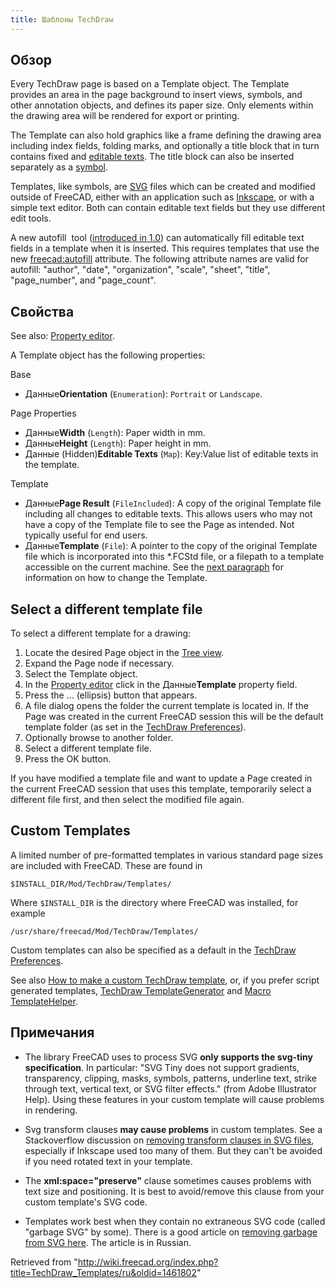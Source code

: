 ```yaml
---
title: Шаблоны TechDraw
---
```

## Обзор

Every TechDraw page is based on a Template object. The Template provides an area in the page background to insert views, symbols, and other annotation objects, and defines its paper size. Only elements within the drawing area will be rendered for export or printing.

The Template can also hold graphics like a frame defining the drawing area including index fields, folding marks, and optionally a title block that in turn contains fixed and [editable texts](/Svg_Namespace#freecad:editable "Svg Namespace"). The title block can also be inserted separately as a [symbol](/TechDraw_Symbol "TechDraw Symbol").

Templates, like symbols, are [SVG](/SVG "SVG") files which can be created and modified outside of FreeCAD, either with an application such as [Inkscape](https://en.wikipedia.org/wiki/Inkscape), or with a simple text editor. Both can contain editable text fields but they use different edit tools.

A new autofill  tool ([introduced in 1.0](/Release_notes_1.0 "Release notes 1.0")) can automatically fill editable text fields in a template when it is inserted. This requires templates that use the new [freecad:autofill](/Svg_Namespace#freecad:autofill "Svg Namespace") attribute. The following attribute names are valid for autofill: "author", "date", "organization", "scale", "sheet", "title", "page\_number", and "page\_count".

## Свойства

See also: [Property editor](/Property_editor "Property editor").

A Template object has the following properties:

Base

* Данные**Orientation** (`Enumeration`): `Portrait` or `Landscape`.

Page Properties

* Данные**Width** (`Length`): Paper width in mm.
* Данные**Height** (`Length`): Paper height in mm.
* Данные (Hidden)**Editable Texts** (`Map`): Key:Value list of editable texts in the template.

Template

* Данные**Page Result** (`FileIncluded`): A copy of the original Template file including all changes to editable texts. This allows users who may not have a copy of the Template file to see the Page as intended. Not typically useful for end users.
* Данные**Template** (`File`): A pointer to the copy of the original Template file which is incorporated into this \*.FCStd file, or a filepath to a template accessible on the current machine. See the [next paragraph](#Select_a_different_template_file) for information on how to change the Template.

## Select a different template file

To select a different template for a drawing:

1. Locate the desired Page object in the [Tree view](/Tree_view "Tree view").
2. Expand the Page node if necessary.
3. Select the Template object.
4. In the [Property editor](/Property_editor "Property editor") click in the Данные**Template** property field.
5. Press the ... (ellipsis) button that appears.
6. A file dialog opens the folder the current template is located in. If the Page was created in the current FreeCAD session this will be the default template folder (as set in the [TechDraw Preferences](/TechDraw_Preferences#Files "TechDraw Preferences")).
7. Optionally browse to another folder.
8. Select a different template file.
9. Press the OK button.

If you have modified a template file and want to update a Page created in the current FreeCAD session that uses this template, temporarily select a different file first, and then select the modified file again.

## Custom Templates

A limited number of pre-formatted templates in various standard page sizes are included with FreeCAD. These are found in

```
$INSTALL_DIR/Mod/TechDraw/Templates/

```

Where `$INSTALL_DIR` is the directory where FreeCAD was installed, for example

```
/usr/share/freecad/Mod/TechDraw/Templates/

```

Custom templates can also be specified as a default in the [TechDraw Preferences](/TechDraw_Preferences "TechDraw Preferences").

See also [How to make a custom TechDraw template](/TechDraw_TemplateHowTo "TechDraw TemplateHowTo"), or, if you prefer script generated templates, [TechDraw TemplateGenerator](/TechDraw_TemplateGenerator "TechDraw TemplateGenerator") and [Macro TemplateHelper](/Macro_TemplateHelper "Macro TemplateHelper").

## Примечания

* The library FreeCAD uses to process SVG **only supports the svg-tiny specification**. In particular: "SVG Tiny does not support gradients, transparency, clipping, masks, symbols, patterns, underline text, strike through text, vertical text, or SVG filter effects." (from Adobe Illustrator Help). Using these features in your custom template will cause problems in rendering.

* Svg transform clauses **may cause problems** in custom templates. See a Stackoverflow discussion on [removing transform clauses in SVG files](https://stackoverflow.com/questions/13329125/removing-transforms-in-svg-files), especially if Inkscape used too many of them. But they can't be avoided if you need rotated text in your template.

* The **xml:space="preserve"** clause sometimes causes problems with text size and positioning. It is best to avoid/remove this clause from your custom template's SVG code.

* Templates work best when they contain no extraneous SVG code (called "garbage SVG" by some). There is a good article on [removing garbage from SVG here](https://freecad-gost.ru/news/gost-templates-techdraw-09-01-2020/). The article is in Russian.

Retrieved from "<http://wiki.freecad.org/index.php?title=TechDraw_Templates/ru&oldid=1461802>"